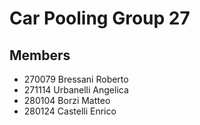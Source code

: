 # Car Pooling Group 27
## Members
* 270079 Bressani Roberto
* 271114 Urbanelli Angelica
* 280104 Borzi Matteo
* 280124 Castelli Enrico
